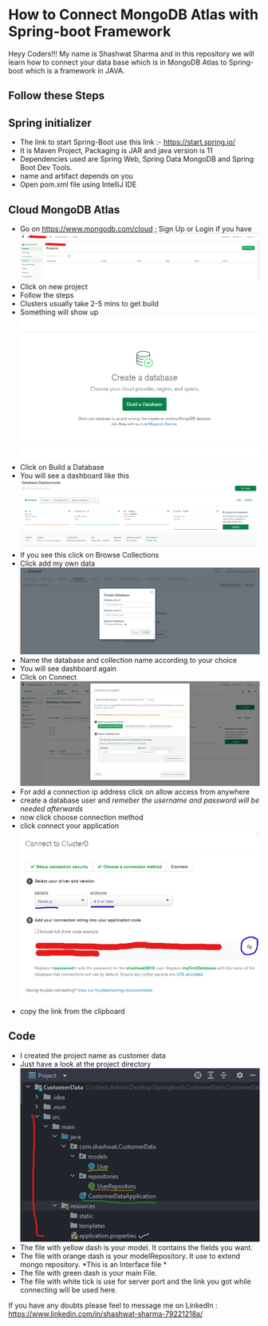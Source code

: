 # How to Connect MongoDB Atlas with Spring-boot Framework

Heyy Coders!!! My name is Shashwat Sharma and in this repository we will learn how to connect your data base which is in MongoDB Atlas to Spring-boot which is a framework in JAVA.

## Follow these Steps

## Spring initializer

- The link to start Spring-Boot use this link :- https://start.spring.io/
- It is Maven Project, Packaging is JAR and java version is 11
- Dependencies used are Spring Web, Spring Data MongoDB and Spring Boot Dev Tools.
- name and artifact depends on you
- Open pom.xml file using IntelliJ IDE

## Cloud MongoDB Atlas

- Go on https://www.mongodb.com/cloud ; Sign Up or Login if you have 
![](pics/img1.png)
- Click on new project
- Follow the steps
- Clusters usually take 2-5 mins to get build
- Something will show up
![](pics/img2.png) 
- Click on Build a Database
- You will see a dashboard like this
![](pics/img3.png)
- If you see this click on Browse Collections
- Click add my own data
![](pics/img4.png)
- Name the database and collection name according to your choice
- You will see dashboard again
- Click on Connect
![](pics/img5.png)
- For add a connection ip address click on allow access from anywhere
- create a database user and *remeber the username and password will be needed afterwards*
- now click choose connection method
- click connect your application
![](pics/img6.png)
- copy the link from the clipboard

## Code
- I created the project name as customer data
- Just have a look at the project directory
![](pics/img7.png)
- The file with yellow dash is your model. It contains the fields you want.
- The file with orange dash is your modelRepository. It use to extend mongo repository. *This is an Interface file *
- The file with green dash is your main File.
- The file with white tick is use for server port and the link you got while connecting will be used here.

If you have any doubts please feel to message me on LinkedIn : https://www.linkedin.com/in/shashwat-sharma-79221218a/
